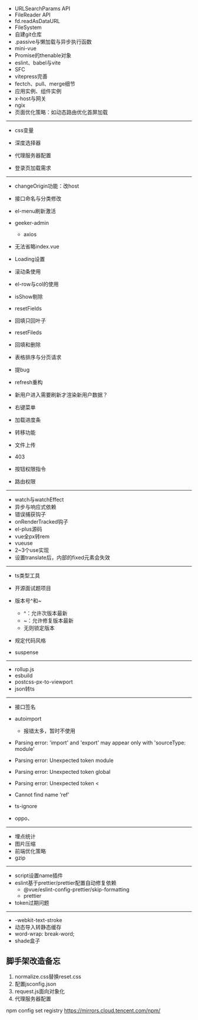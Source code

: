 - URLSearchParams API
- FileReader API 
- fd.readAsDataURL
- FileSystem
- 自建git仓库
- .passive与懒加载与异步执行函数
- mini-vue
- Promise的thenable对象
- eslint、babel与vite
- SFC
- vitepress完善
- fectch、pull、merge细节
- 应用实例、组件实例
- x-host与网关
- ngix
- 页面优化策略：如动态路由优化首屏加载

---

- css变量
- 深度选择器
- 代理服务器配置

- 登录页加载需求

---

- changeOrigin功能：改host
- 接口命名与分类修改
- el-menu刷新激活
- geeker-admin
  - axios
- 无法省略index.vue
- Loading设置
- 滚动条使用
- el-row与col的使用
- isShow剔除
- resetFields
- 回填只回叶子
- resetFileds
- 回填和删除
- 表格排序与分页请求
- 提bug
- refresh重构



- 新用户进入需要刷新才渲染新用户数据？
- 右键菜单
- 加载进度条
- 转移功能
- 文件上传



- 403
- 按钮权限指令
- 路由权限

---

- watch与watchEffect
- 异步与响应式依赖
- 错误捕获钩子
- onRenderTracked钩子
- el-plus源码
- vue全px转rem
- vueuse
- 2~3个use实现
- 设置translate后，内部的fixed元素会失效

---

- ts类型工具
- 开源面试题项目
- 版本号^和~
  - ^：允许次版本最新
  - ~：允许修复版本最新
  - 无则锁定版本

- 规定代码风格

- suspense

---

- rollup.js
- esbuild
- postcss-px-to-viewport
- json转ts

---

- 接口签名



- autoimport
  - 报错太多，暂时不使用


- Parsing error: 'import' and 'export' may appear only with 'sourceType: module'
- Parsing error: Unexpected token module

- Parsing error: Unexpected token global

- Parsing error: Unexpected token <

- Cannot find name ‘ref’



- ts-ignore



- oppo、





---

- 埋点统计
- 图片压缩
- 前端优化策略
- gzip

---

- script设置name插件
- eslint基于prettier/prettier配置自动修复依赖
  - @vue/eslint-config-prettier/skip-formatting
  - prettier
- token过期问题

---

- -webkit-text-stroke
- 动态导入转静态缓存
- word-wrap: break-word;
- shade盒子







## 脚手架改造备忘

1. normalize.css替换reset.css
2. 配置jsconfig.json
3. request.js面向对象化
4. 代理服务器配置

npm config set registry https://mirrors.cloud.tencent.com/npm/







